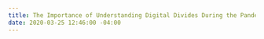 ```yaml
---
title: The Importance of Understanding Digital Divides During the Pandemic Response
date: 2020-03-25 12:46:00 -04:00
---
```


